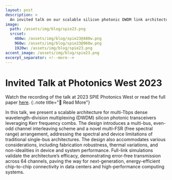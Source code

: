 ```yaml
---
layout: post
description: >
  An invited talk on our scalable silicon photonic DWDM link architecture is given at SPIE Photonics West on February 3, 2023.
image:
  path: /assets/img/blog/spie23.png
  srcset:
    480w: /assets/img/blog/spie23@480w.png
    960w: /assets/img/blog/spie23@960w.png
    1920w: /assets/img/blog/spie23.png
accent_image: /assets/img/blog/spie23.png
excerpt_separator: <!--more-->
---
```


# Invited Talk at Photonics West 2023

Watch the recording of the talk at 2023 SPIE Photonics West or read the full paper [here](http://dx.doi.org/10.1117/12.2649506).
{:.note title="📄 Read More"}

In this talk, we present a scalable architecture for multi-Tbps dense wavelength-division multiplexing (DWDM) silicon photonic transceivers leveraging Kerr frequency combs. The design introduces a multi-bus, even-odd channel interleaving scheme and a novel multi-FSR (free spectral range) arrangement, addressing the spectral and device limitations of traditional single-bus architectures. The design also accommodates various considerations, including fabrication robustness, thermal variations, and non-idealities in device and system performance. Full-link simulations validate the architecture’s efficacy, demonstrating error-free transmission across 64 channels, paving the way for next-generation, energy-efficient chip-to-chip connectivity in data centers and high-performance computing systems.
